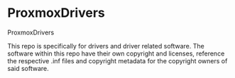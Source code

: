 # ProxmoxDrivers
ProxmoxDrivers

This repo is specifically for drivers and driver related software.
The software within this repo have their own copyright and licenses, reference the respective .inf files and copyright metadata for the copyright owners of said software.
